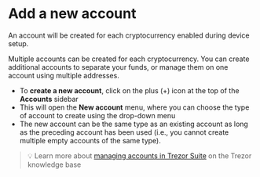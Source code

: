 # Add a new account

An account will be created for each cryptocurrency enabled during device setup.

Multiple accounts can be created for each cryptocurrency. You can create additional accounts to separate your funds, or manage them on one account using multiple addresses.

* To **create a new account**, click on the plus (+) icon at the top of the **Accounts** sidebar
* This will open the **New account** menu, where you can choose the type of account to create using the drop-down menu
* The new account can be the same type as an existing account as long as the preceding account has been used (i.e., you cannot create multiple empty accounts of the same type).

> 💡 Learn more about [managing accounts in Trezor Suite](https://trezor.io/guides/trezor-suite/trezor-suite-desktop/manage-accounts-in-trezor-suite) on the Trezor knowledge base
